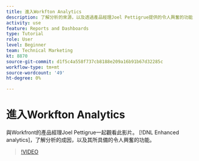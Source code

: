 ```yaml
---
title: 進入Workfton Analytics
description: 了解分析的來源，以及透過產品經理Joel Pettigrue提供的令人興奮的功能 [!DNL Enhanced analytics].
activity: use
feature: Reports and Dashboards
type: Tutorial
role: User
level: Beginner
team: Technical Marketing
kt: 8870
source-git-commit: d1f5c4a558f737cb8188e209a16b91b67d32285c
workflow-type: tm+mt
source-wordcount: '49'
ht-degree: 0%

---
```


# 進入Workfton Analytics

與Workfront的產品經理Joel Pettigrue一起觀看此影片。 [!DNL Enhanced analytics]，了解分析的成因，以及其所具備的令人興奮的功能。

>[!VIDEO](https://video.tv.adobe.com/v/335042/?quality=12)
